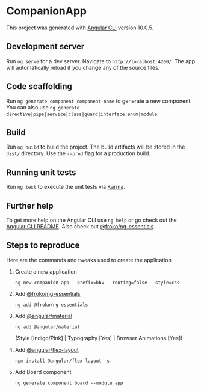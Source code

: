 # CompanionApp

This project was generated with [Angular CLI](https://github.com/angular/angular-cli) version 10.0.5.

## Development server

Run `ng serve` for a dev server. Navigate to `http://localhost:4200/`. The app will automatically reload if you change any of the source files.

## Code scaffolding

Run `ng generate component component-name` to generate a new component. You can also use `ng generate directive|pipe|service|class|guard|interface|enum|module`.

## Build

Run `ng build` to build the project. The build artifacts will be stored in the `dist/` directory. Use the `--prod` flag for a production build.

## Running unit tests

Run `ng test` to execute the unit tests via [Karma](https://karma-runner.github.io).

## Further help

To get more help on the Angular CLI use `ng help` or go check out the [Angular CLI README](https://github.com/angular/angular-cli/blob/master/README.md). Also check out [@froko/ng-essentials](https://www.npmjs.com/package/@froko/ng-essentials).

## Steps to reproduce

Here are the commands and tweaks used to create the application

1. Create a new application

   `ng new companion-app --prefix=bbv --routing=false --style=css`

2. Add [@froko/ng-essentials](https://www.npmjs.com/package/@froko/ng-essentials)

   `ng add @froko/ng-essentials`

3. Add [@angular/material](https://material.angular.io/)

   `ng add @angular/material`

   (Style [Indigo/Pink] | Typography [Yes] | Browser Animations [Yes])

4. Add [@angular/flex-layout](https://github.com/angular/flex-layout/#angular-flex-layout)

   `npm install @angular/flex-layout -s`

5. Add Board component

   `ng generate component board --module app`
